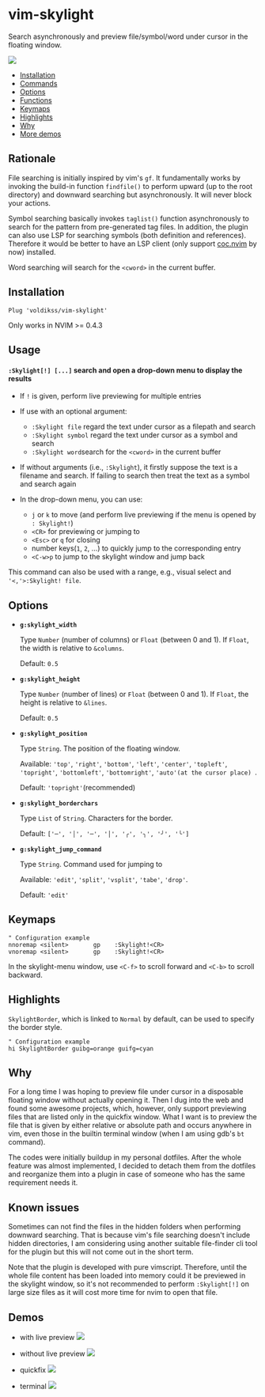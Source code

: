 # vim-skylight

Search asynchronously and preview file/symbol/word under cursor in the floating window.

![](https://user-images.githubusercontent.com/20282795/107115215-fc7ee800-68a5-11eb-88cf-b66bb2c64257.png)

- [Installation](#installation)
- [Commands](#commands)
- [Options](#options)
- [Functions](#functions)
- [Keymaps](#keymaps)
- [Highlights](#highlights)
- [Why](#why)
- [More demos](#demos)

## Rationale

File searching is initially inspired by vim's `gf`. It fundamentally works by
invoking the build-in function `findfile()` to perform upward (up to the root
directory) and downward searching but asynchronously. It will never block your
actions.

Symbol searching basically invokes `taglist()` function asynchronously to
search for the pattern from pre-generated tag files. In addition, the plugin
can also use LSP for searching symbols (both definition and references).
Therefore it would be better to have an LSP client (only support [coc.nvim][1]
by now) installed.

Word searching will search for the `<cword>` in the current buffer.

## Installation

```vim
Plug 'voldikss/vim-skylight'
```

Only works in NVIM >= 0.4.3

## Usage

#### `:Skylight[!] [...]` search and open a drop-down menu to display the results

- If `!` is given, perform live previewing for multiple entries
- If use with an optional argument:
  - `:Skylight file` regard the text under cursor as a filepath and search
  - `:Skylight symbol` regard the text under cursor as a symbol and search
  - `:Skylight word`search for the `<cword>` in the current buffer
- If without arguments (i.e., `:Skylight`), it firstly suppose the text is a
  filename and search. If failing to search then treat the text as a symbol
  and search again

- In the drop-down menu, you can use:
  - `j` or `k` to move (and perform live previewing if the menu is opened by `: Skylight!`)
  - `<CR>` for previewing or jumping to
  - `<Esc>` or `q` for closing
  - number keys(`1`, `2`, ...) to quickly jump to the corresponding entry
  - `<C-w>p` to jump to the skylight window and jump back

This command can also be used with a range, e.g., visual select and `'<,'>:Skylight! file`.

## Options

- **`g:skylight_width`**

  Type `Number` (number of columns) or `Float` (between 0 and 1). If `Float`,
  the width is relative to `&columns`.

  Default: `0.5`

- **`g:skylight_height`**

  Type `Number` (number of lines) or `Float` (between 0 and 1). If `Float`, the
  height is relative to `&lines`.

  Default: `0.5`

- **`g:skylight_position`**

  Type `String`. The position of the floating window.

  Available: `'top'`, `'right'`, `'bottom'`, `'left'`, `'center'`, `'topleft'`,
  `'topright'`, `'bottomleft'`, `'bottomright'`, `'auto'(at the cursor place) `.

  Default: `'topright'`(recommended)

- **`g:skylight_borderchars`**

  Type `List` of `String`. Characters for the border.

  Default: `['─', '│', '─', '│', '╭', '╮', '╯', '╰']`

- **`g:skylight_jump_command`**

  Type `String`. Command used for jumping to

  Available: `'edit'`, `'split'`, `'vsplit'`, `'tabe'`, `'drop'`.

  Default: `'edit'`

## Keymaps

```vim
" Configuration example
nnoremap <silent>       gp    :Skylight!<CR>
vnoremap <silent>       gp    :Skylight!<CR>
```

In the skylight-menu window, use `<C-f>` to scroll forward and `<C-b>` to
scroll backward.

## Highlights

`SkylightBorder`, which is linked to `Normal` by default, can be used to
specify the border style.

```vim
" Configuration example
hi SkylightBorder guibg=orange guifg=cyan
```

## Why

For a long time I was hoping to preview file under cursor in a disposable
floating window without actually opening it. Then I dug into the web and found
some awesome projects, which, however, only support previewing files that are
listed only in the quickfix window. What I want is to preview the file that is
given by either relative or absolute path and occurs anywhere in vim, even
those in the builtin terminal window (when I am using gdb's `bt` command).

The codes were initially buildup in my personal dotfiles. After the whole
feature was almost implemented, I decided to detach them from the dotfiles and
reorganize them into a plugin in case of someone who has the same requirement
needs it.

## Known issues

Sometimes can not find the files in the hidden folders when performing
downward searching. That is because vim's file searching doesn't include
hidden directories, I am considering using another suitable file-finder cli
tool for the plugin but this will not come out in the short term.

Note that the plugin is developed with pure vimscript. Therefore, until the
whole file content has been loaded into memory could it be previewed in the
skylight window, so it's not recommended to perform `:Skylight[!]` on large
size files as it will cost more time for nvim to open that file.

## Demos

- with live preview
  ![](https://user-images.githubusercontent.com/20282795/107115209-f2f58000-68a5-11eb-9880-a260058e54cb.gif)

- without live preview
  ![](https://user-images.githubusercontent.com/20282795/107115213-f6890700-68a5-11eb-91d8-7beecee2262c.gif)

- quickfix
  ![](https://user-images.githubusercontent.com/20282795/103435745-4a248700-4c4e-11eb-943f-4aa78fb801f9.gif)

- terminal
  ![](https://user-images.githubusercontent.com/20282795/103435599-d7b2a780-4c4b-11eb-94c6-a05398145c2f.gif)

[1]: (https://github.com/neoclide/coc.nvim)
